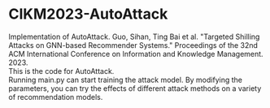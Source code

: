 # CIKM2023-AutoAttack
Implementation of AutoAttack.
Guo, Sihan, Ting Bai et al. "Targeted Shilling Attacks on GNN-based Recommender Systems." Proceedings of the 32nd ACM International Conference on Information and Knowledge Management. 2023.<br />
This is the code for AutoAttack.<br />
Running main.py can start training the attack model.
By modifying the parameters, you can try the effects of different attack methods on a variety of recommendation models.

